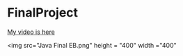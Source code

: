 # FinalProject

<a href ="https://youtu.be/4idnSSEjt8Y">My video is here</a>

<img src="Java Final EB.png" height = "400" width ="400"
